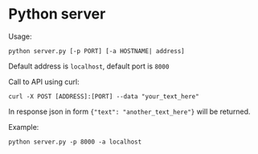 # Python server
Usage:

`python server.py [-p PORT] [-a HOSTNAME| address]`

Default address is `localhost`, default port is `8000`

Call to API using curl:

`curl -X POST [ADDRESS]:[PORT] --data "your_text_here"`

In response json in form `{"text": "another_text_here"}` will be returned.

Example:

`python server.py -p 8000 -a localhost`
